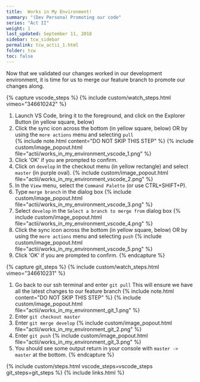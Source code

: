 ```yaml
---
title:  Works in My Environment!
summary: "(Dev Persona) Promoting our code"
series: "Act II"
weight: 1
last_updated: September 11, 2018
sidebar: tcw_sidebar
permalink: tcw_actii_1.html
folder: tcw
toc: false
---
```


Now that we validated our changes worked in our development environment, it is time for us to merge our feature branch to promote our changes along.

{% capture vscode_steps %}
{% include custom/watch_steps.html vimeo="346610242" %}
1. Launch VS Code, bring it to the foreground, and click on the Explorer Button (in yellow square, below)
2. Click the sync icon across the bottom (in yellow square, below) OR by using the `more actions` menu and selecting `pull`  
   {% include note.html content="DO NOT SKIP THIS STEP" %}
   {% include custom/image_popout.html file="actii/works_in_my_environment_vscode_1.png" %}
3. Click 'OK' if you are prompted to confirm.
4. Click on `develop` in the checkout menu (in yellow rectangle) and select `master` (in purple oval).
   {% include custom/image_popout.html file="actii/works_in_my_environment_vscode_2.png" %}
6. In the `View` menu, select the `Command Palette` (or use CTRL+SHIFT+P).
7. Type `merge branch` in the dialog box
   {% include custom/image_popout.html file="actii/works_in_my_environment_vscode_3.png" %}
8. Select `develop` in the `Select a branch to merge from` dialog box
   {% include custom/image_popout.html file="actii/works_in_my_environment_vscode_4.png" %}
9. Click the sync icon across the bottom (in yellow square, below) OR by using the `more actions` menu and selecting `push`
   {% include custom/image_popout.html file="actii/works_in_my_environment_vscode_5.png" %}
3. Click 'OK' if you are prompted to confirm.
{% endcapture %}

{% capture git_steps %}
{% include custom/watch_steps.html vimeo="346610231" %}
1. Go back to our ssh terminal and enter `git pull` This will ensure we have all the latest changes to our feature branch
   {% include note.html content="DO NOT SKIP THIS STEP" %}
   {% include custom/image_popout.html file="actii/works_in_my_environment_git_1.png" %}
3. Enter `git checkout master`
4. Enter `git merge develop`
   {% include custom/image_popout.html file="actii/works_in_my_environment_git_2.png" %}
5. Enter `git push`
   {% include custom/image_popout.html file="actii/works_in_my_environment_git_3.png" %}
7. You should see some output return in your console with `master -> master` at the bottom.
{% endcapture %}

{% include custom/steps.html vscode_steps=vscode_steps git_steps=git_steps %}
{% include links.html %}
